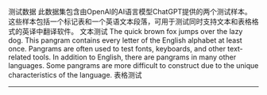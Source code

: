 测试数据
此数据集包含由OpenAI的AI语言模型ChatGPT提供的两个测试样本。
这些样本包括一个标记表和一个英语文本段落，可用于测试同时支持文本和表格格式的英译中翻译软件。
文本测试
The quick brown fox jumps over the lazy dog. This pangram contains every letter of the English
alphabet at least once. Pangrams are often used to test fonts, keyboards, and other text-related 
tools. In addition to English, there are pangrams in many other languages. Some pangrams are more
difficult to construct due to the unique characteristics of the language.
表格测试

---

